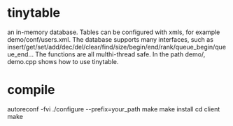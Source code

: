 # tinytable
an in-memory database.
Tables can be configured with xmls, for example demo/conf/users.xml.
The database supports many interfaces, such as insert/get/set/add/dec/del/clear/find/size/begin/end/rank/queue_begin/queue_end...
The functions are all multhi-thread safe.
In the path demo/, demo.cpp shows how to use tinytable.
# compile
  autoreconf -fvi
  ./configure --prefix=your_path
  make
  make install
  cd client
  make
  
